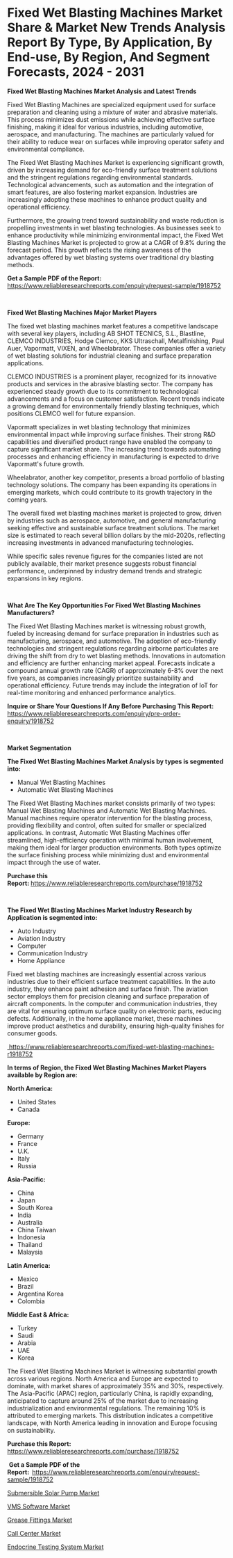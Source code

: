<p><h1>Fixed Wet Blasting Machines Market Share & Market New Trends Analysis Report By Type, By Application, By End-use, By Region, And Segment Forecasts, 2024 - 2031</h1></p><p><strong>Fixed Wet Blasting Machines Market Analysis and Latest Trends</strong></p>
<p><p>Fixed Wet Blasting Machines are specialized equipment used for surface preparation and cleaning using a mixture of water and abrasive materials. This process minimizes dust emissions while achieving effective surface finishing, making it ideal for various industries, including automotive, aerospace, and manufacturing. The machines are particularly valued for their ability to reduce wear on surfaces while improving operator safety and environmental compliance.</p><p>The Fixed Wet Blasting Machines Market is experiencing significant growth, driven by increasing demand for eco-friendly surface treatment solutions and the stringent regulations regarding environmental standards. Technological advancements, such as automation and the integration of smart features, are also fostering market expansion. Industries are increasingly adopting these machines to enhance product quality and operational efficiency.</p><p>Furthermore, the growing trend toward sustainability and waste reduction is propelling investments in wet blasting technologies. As businesses seek to enhance productivity while minimizing environmental impact, the Fixed Wet Blasting Machines Market is projected to grow at a CAGR of 9.8% during the forecast period. This growth reflects the rising awareness of the advantages offered by wet blasting systems over traditional dry blasting methods.</p></p>
<p><strong>Get a Sample PDF of the Report:&nbsp;</strong> <a href="https://www.reliableresearchreports.com/enquiry/request-sample/1918752?utm_campaign=31&utm_medium=2&utm_source=Github&utm_content=ia&utm_term=24102024&utm_id=fixed-wet-blasting-machines">https://www.reliableresearchreports.com/enquiry/request-sample/1918752</a></p>
<p>&nbsp;</p>
<p><strong>Fixed Wet Blasting Machines Major Market Players</strong></p>
<p><p>The fixed wet blasting machines market features a competitive landscape with several key players, including AB SHOT TECNICS, S.L., Blastline, CLEMCO INDUSTRIES, Hodge Clemco, KKS Ultraschall, Metalfinishing, Paul Auer, Vapormatt, VIXEN, and Wheelabrator. These companies offer a variety of wet blasting solutions for industrial cleaning and surface preparation applications.</p><p>CLEMCO INDUSTRIES is a prominent player, recognized for its innovative products and services in the abrasive blasting sector. The company has experienced steady growth due to its commitment to technological advancements and a focus on customer satisfaction. Recent trends indicate a growing demand for environmentally friendly blasting techniques, which positions CLEMCO well for future expansion.</p><p>Vapormatt specializes in wet blasting technology that minimizes environmental impact while improving surface finishes. Their strong R&D capabilities and diversified product range have enabled the company to capture significant market share. The increasing trend towards automating processes and enhancing efficiency in manufacturing is expected to drive Vapormatt's future growth.</p><p>Wheelabrator, another key competitor, presents a broad portfolio of blasting technology solutions. The company has been expanding its operations in emerging markets, which could contribute to its growth trajectory in the coming years.</p><p>The overall fixed wet blasting machines market is projected to grow, driven by industries such as aerospace, automotive, and general manufacturing seeking effective and sustainable surface treatment solutions. The market size is estimated to reach several billion dollars by the mid-2020s, reflecting increasing investments in advanced manufacturing technologies.</p><p>While specific sales revenue figures for the companies listed are not publicly available, their market presence suggests robust financial performance, underpinned by industry demand trends and strategic expansions in key regions.</p></p>
<p>&nbsp;</p>
<p><strong>What Are The Key Opportunities For Fixed Wet Blasting Machines Manufacturers?</strong></p>
<p><p>The Fixed Wet Blasting Machines market is witnessing robust growth, fueled by increasing demand for surface preparation in industries such as manufacturing, aerospace, and automotive. The adoption of eco-friendly technologies and stringent regulations regarding airborne particulates are driving the shift from dry to wet blasting methods. Innovations in automation and efficiency are further enhancing market appeal. Forecasts indicate a compound annual growth rate (CAGR) of approximately 6-8% over the next five years, as companies increasingly prioritize sustainability and operational efficiency. Future trends may include the integration of IoT for real-time monitoring and enhanced performance analytics.</p></p>
<p><strong>Inquire or Share Your Questions If Any Before Purchasing This Report:</strong> <a href="https://www.reliableresearchreports.com/enquiry/pre-order-enquiry/1918752?utm_campaign=31&utm_medium=2&utm_source=Github&utm_content=ia&utm_term=24102024&utm_id=fixed-wet-blasting-machines">https://www.reliableresearchreports.com/enquiry/pre-order-enquiry/1918752</a></p>
<p>&nbsp;</p>
<p><strong>Market Segmentation</strong></p>
<p><strong>The Fixed Wet Blasting Machines Market Analysis by types is segmented into:</strong></p>
<p><ul><li>Manual Wet Blasting Machines</li><li>Automatic Wet Blasting Machines</li></ul></p>
<p><p>The Fixed Wet Blasting Machines market consists primarily of two types: Manual Wet Blasting Machines and Automatic Wet Blasting Machines. Manual machines require operator intervention for the blasting process, providing flexibility and control, often suited for smaller or specialized applications. In contrast, Automatic Wet Blasting Machines offer streamlined, high-efficiency operation with minimal human involvement, making them ideal for larger production environments. Both types optimize the surface finishing process while minimizing dust and environmental impact through the use of water.</p></p>
<p><strong>Purchase this Report:&nbsp;</strong><a href="https://www.reliableresearchreports.com/purchase/1918752?utm_campaign=31&utm_medium=2&utm_source=Github&utm_content=ia&utm_term=24102024&utm_id=fixed-wet-blasting-machines">https://www.reliableresearchreports.com/purchase/1918752</a></p>
<p>&nbsp;</p>
<p><strong>The Fixed Wet Blasting Machines Market Industry Research by Application is segmented into:</strong></p>
<p><ul><li>Auto Industry</li><li>Aviation Industry</li><li>Computer</li><li>Communication Industry</li><li>Home Appliance</li></ul></p>
<p><p>Fixed wet blasting machines are increasingly essential across various industries due to their efficient surface treatment capabilities. In the auto industry, they enhance paint adhesion and surface finish. The aviation sector employs them for precision cleaning and surface preparation of aircraft components. In the computer and communication industries, they are vital for ensuring optimum surface quality on electronic parts, reducing defects. Additionally, in the home appliance market, these machines improve product aesthetics and durability, ensuring high-quality finishes for consumer goods.</p></p>
<p><a href="https://www.reliableresearchreports.com/fixed-wet-blasting-machines-r1918752?utm_campaign=31&utm_medium=2&utm_source=Github&utm_content=ia&utm_term=24102024&utm_id=fixed-wet-blasting-machines">&nbsp;https://www.reliableresearchreports.com/fixed-wet-blasting-machines-r1918752</a></p>
<p><strong>In terms of Region, the Fixed Wet Blasting Machines Market Players available by Region are:</strong></p>
<p>
    <p> <strong> North America: </strong>
        <ul>
            <li>United States</li>
            <li>Canada</li>
        </ul>
        </p> 
    <p> <strong> Europe: </strong>
        <ul>
            <li>Germany</li>
            <li>France</li>
            <li>U.K.</li>
            <li>Italy</li>
            <li>Russia</li>
        </ul>
        </p> 
    <p> <strong> Asia-Pacific: </strong>
        <ul>
            <li>China</li>
            <li>Japan</li>
            <li>South Korea</li>
            <li>India</li>
            <li>Australia</li>
            <li>China Taiwan</li>
            <li>Indonesia</li>
            <li>Thailand</li>
            <li>Malaysia</li>
        </ul>
        </p> 
    <p> <strong> Latin America: </strong>
        <ul>
            <li>Mexico</li>
            <li>Brazil</li>
            <li>Argentina Korea</li>
            <li>Colombia</li>
        </ul>
        </p> 
    <p> <strong> Middle East & Africa: </strong>
        <ul>
            <li>Turkey</li>
            <li>Saudi</li>
            <li>Arabia</li>
            <li>UAE</li>
            <li>Korea</li>
        </ul>
    </p>
    </p>
<p><p>The Fixed Wet Blasting Machines Market is witnessing substantial growth across various regions. North America and Europe are expected to dominate, with market shares of approximately 35% and 30%, respectively. The Asia-Pacific (APAC) region, particularly China, is rapidly expanding, anticipated to capture around 25% of the market due to increasing industrialization and environmental regulations. The remaining 10% is attributed to emerging markets. This distribution indicates a competitive landscape, with North America leading in innovation and Europe focusing on sustainability.</p></p>
<p><strong>Purchase this Report: </strong><a href="https://www.reliableresearchreports.com/purchase/1918752?utm_campaign=31&utm_medium=2&utm_source=Github&utm_content=ia&utm_term=24102024&utm_id=fixed-wet-blasting-machines">https://www.reliableresearchreports.com/purchase/1918752</a></p>
<p>&nbsp;<strong>Get a Sample PDF of the Report:&nbsp;&nbsp;</strong><a href="https://www.reliableresearchreports.com/enquiry/request-sample/1918752?utm_campaign=31&utm_medium=2&utm_source=Github&utm_content=ia&utm_term=24102024&utm_id=fixed-wet-blasting-machines">https://www.reliableresearchreports.com/enquiry/request-sample/1918752</a></p>
<p><strong></strong></p>
<p><p><a href="https://issuu.com/reportprime-2/docs/submersible-solar-pump-market-size-_c5bdceda1ff6f6?utm_campaign=31&utm_medium=2&utm_source=Github&utm_content=ia&utm_term=24102024&utm_id=fixed-wet-blasting-machines">Submersible Solar Pump Market</a></p><p><a href="https://www.linkedin.com/pulse/emerging-trends-vms-software-market-global-outlook-future-prospects-mdjdc?utm_campaign=31&utm_medium=2&utm_source=Github&utm_content=ia&utm_term=24102024&utm_id=fixed-wet-blasting-machines">VMS Software Market</a></p><p><a href="https://github.com/taketakyriffecd/Market-Research-Report-List-1/blob/main/grease-fittings-market.md?utm_campaign=31&utm_medium=2&utm_source=Github&utm_content=ia&utm_term=24102024&utm_id=fixed-wet-blasting-machines">Grease Fittings Market</a></p><p><a href="https://www.linkedin.com/pulse/emerging-trends-call-center-market-detailed-overview-applications-vt3xe?utm_campaign=31&utm_medium=2&utm_source=Github&utm_content=ia&utm_term=24102024&utm_id=fixed-wet-blasting-machines">Call Center Market</a></p><p><a href="https://github.com/shivermasallash/Market-Research-Report-List-1/blob/main/endocrine-testing-system-market.md?utm_campaign=31&utm_medium=2&utm_source=Github&utm_content=ia&utm_term=24102024&utm_id=fixed-wet-blasting-machines">Endocrine Testing System Market</a></p></p>